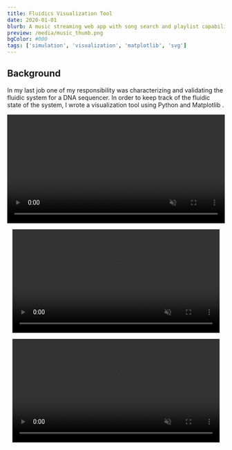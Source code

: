 ```yaml
---
title: Fluidics Visualization Tool
date: 2020-01-01
blurb: A music streaming web app with song search and playlist capability. Built with React and Django.
preview: /media/music_thumb.png
bgColor: #000
tags: ['simulation', 'visualization', 'matplotlib', 'svg']
---
```


## Background

In my last job one of my responsibility was characterizing and validating the fluidic system for a DNA sequencer. In order to keep track of the fluidic state of the system, I wrote a visualization tool using Python and Matplotlib .


<video style="display:block; width:100%; margin-left:auto; margin-right:auto" controls muted autoplay loop src="media/fvt_full.mp4"></video>

<video style="display:block; width:min(480px,100%); margin-left:auto; margin-right:auto" controls muted autoplay loop src="media/fvt_basic.mp4"></video>

<video style="display:block; width:min(480px,100%); margin-left:auto; margin-right:auto" controls muted autoplay loop src="media/fbb_dashboard.mp4"></video>

